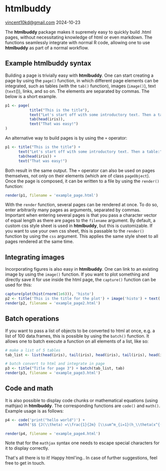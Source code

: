 htmlbuddy
================
<vincent10kd@gmail.com>
2024-10-23

The **htmlbuddy** package makes it supremely easy to quickly build .html pages, without necessitating knowledge of html or even markdown. The functions seamlessly integrate with normal R code, allowing one to use **htmlbuddy** as part of a normal workflow. 

## Example htmlbuddy syntax

Building a page is trivially easy with **htmlbuddy**. One can start creating a page by using the `page()` function, in which different page elements can be integrated, such as tables (with the `tab()` function), images (`image()`), text (`text`()), links, and so on. The elements are separated by commas. The below is a short example. 

``` r
p1 <- page(
           title("This is the title"),
           text("Let's start off with some introductory text. Then a table:"),
           tab(head(iris)),
           text("That was easy!")
)
```

An alternative way to build pages is by using the `+` operator:

``` r
p1 <- title("This is the title") +
      text("Let's start off with some introductory text. Then a table:") +
      tab(head(iris)) +
      text("That was easy!")
```
Both result in the same output. The `+` operator can also be used on pages themselves, not only on their elements (which are of class `pageObject`). Once the page is composed, it can be written to a file by using the `render()` function:

``` r
render(p1, filename = 'example_page.html')
```

With the `render` function, several pages can be rendered at once. To do so, enter arbitrarily many pages as arguments, separated by commas. Important when entering several pages is that you pass a character vector of equal length as there are pages to the `filename` argument. By default, a custom css style sheet is used in **htmlbuddy**, but this is customizable. If you want to use your own css sheet, this is passable to the `render()` function by using the `css` argument. This applies the same style sheet to all pages rendered at the same time. 

## Integrating images

Incorporating figures is also easy in **htmlbuddy**. One can link to an existing image by using the `image()` function. If you want to plot something and directly save it for use inside the html page, the `capture()` function can be used for this:

``` r
capture(plot(hist(rnorm(1e6))), 'histo')
p2 <- title('This is the title for the plot') + image('histo') + text('What a nice figure..')
render(p2, filename = 'example_page2.html')
```

## Batch operations

If you want to pass a list of objects to be converted to html at once, e.g. a list of 100 data.frames, this is possible by using the `batch()` function. It allows one to batch execute a function on all elements of a list, like so:

``` r
# make a list of 5 tables
tab_list <- list(head(iris), tail(iris), head(iris), tail(iris), head(iris))

# batch convert to html and integrate in page
p3 <- title("Title for page 3") + batch(tab_list, tab)
render(p3, filename = 'example_page3.html')
```

## Code and math

It is also possible to display code chunks or mathematical equations (using mathjax) in **htmlbuddy**. The corresponding functions are `code()` and `math()`. Example usage is as follows:

``` r
p4 <- code('print("hello world")') +
      math('$$ {J(\\theta) =\\frac{1}{2m} [\\sum^m_{i=1}(h_\\theta(x^{(i)}) - y^{(i)})2 + \\lambda\\sum^n_{j=1}\\theta^2_j} $$')

render(p4, filename = 'example_page4.html')
```

Note that for the `mathjax` syntax one needs to escape special characters for it to display correctly. 

 
That's all there is to it! Happy html'ing.. In case of further suggestions, feel free to get in touch.

